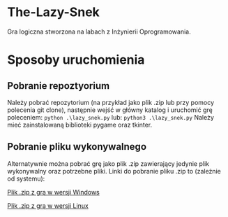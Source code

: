 # The-Lazy-Snek
Gra logiczna stworzona na labach z Inżynierii Oprogramowania.
# Sposoby uruchomienia
## Pobranie repoztyorium
Należy pobrać repozytorium (na przykład jako plik .zip lub przy pomocy polecenia git clone), następnie wejść w główny katalog i uruchomić grę poleceniem:
`python .\lazy_snek.py`
lub:
`python3 .\lazy_snek.py`
Należy mieć zainstalowaną biblioteki pygame oraz tkinter.
## Pobranie pliku wykonywalnego
Alternatywnie można pobrać grę jako plik .zip zawierający jedynie plik wykonywalny oraz potrzebne pliki.
Linki do pobranie pliku .zip to (zależnie od systemu):

[Plik .zip z grą w wersji Windows](https:/github.com/wladekp/The-Lazy-Snek/releases/latest/download/lazy_snek_win.zip)

[Plik .zip z grą w wersji Linux](https:/github.com/wladekp/The-Lazy-Snek/releases/latest/download/lazy_snek_linux.zip)
